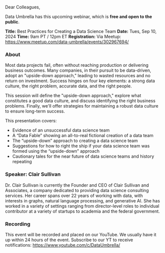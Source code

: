 Dear Colleagues,

Data Umbrella has this upcoming webinar, which is **free and open to the public**.

**Title:** Best Practices for Creating a Data Science Team
**Date:**  Tues, Sep 10, 2024
**Time:**  9am PT / 12pm ET
**Registration:** Via Meetup: https://www.meetup.com/data-umbrella/events/302967694/

### About

Most data projects fail, often without reaching production or delivering business outcomes. Many companies, in their pursuit to be data-driven, adopt an "upside-down approach," leading to wasted resources and no return on investment. Success hinges on four key elements: a strong data culture, the right problem, accurate data, and the right people.

This session will define the "upside-down approach," explore what constitutes a good data culture, and discuss identifying the right business problems. Finally, we'll offer strategies for maintaining a robust data culture to ensure long-term success.

This presentation covers:  
- Evidence of an unsuccessful data science team
- A “Data Fable” showing an all-to-real fictional creation of a data team
- The “upside-down” approach to creating a data science team
- Suggestions for how to right the ship if your data science team was formed using the “upside-down” approach
- Cautionary tales for the near future of data science teams and history repeating

### Speaker: Clair Sullivan
Dr. Clair Sullivan is currently the Founder and CEO of Clair Sullivan and Associates, a company dedicated to providing data science consulting services. Her career spans over 22 years of working with data, with interests in graphs, natural language processing, and generative AI. She has worked in a variety of settings ranging from director-level roles to individual contributor at a variety of startups to academia and the federal government.

### Recording
This event will be recorded and placed on our YouTube. We usually have it up within 24 hours of the event. Subscribe to our YT to receive notifications: https://www.youtube.com/c/DataUmbrella/
